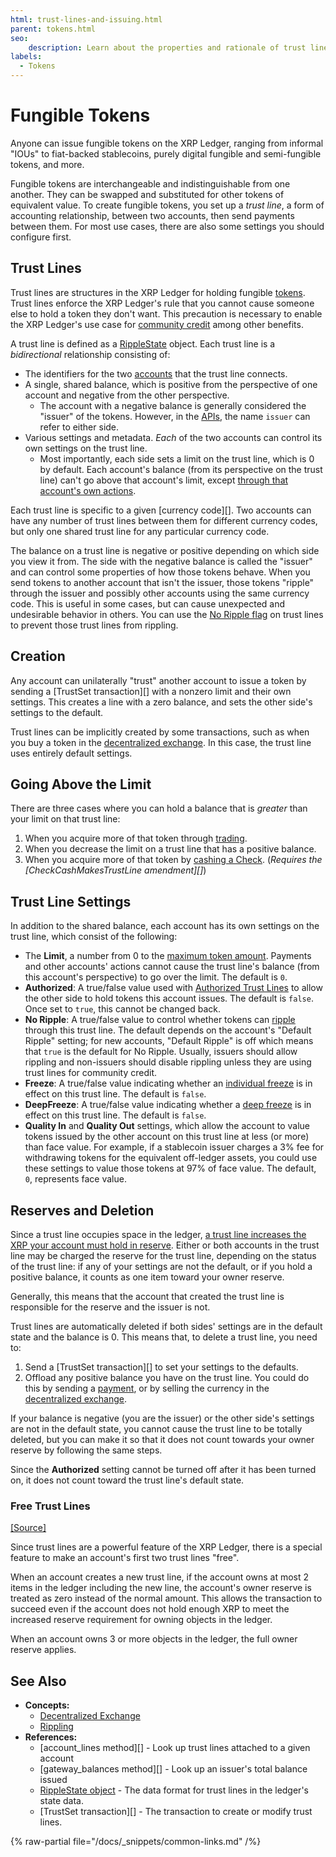 ```yaml
---
html: trust-lines-and-issuing.html
parent: tokens.html
seo:
    description: Learn about the properties and rationale of trust lines.
labels:
  - Tokens
---
```

# Fungible Tokens

Anyone can issue fungible tokens on the XRP Ledger, ranging from informal "IOUs" to fiat-backed stablecoins, purely digital fungible and semi-fungible tokens, and more.

Fungible tokens are interchangeable and indistinguishable from one another. They can be swapped and substituted for other tokens of equivalent value. To create fungible tokens, you set up a _trust line_, a form of accounting relationship, between two accounts, then send payments between them. For most use cases, there are also some settings you should configure first.

## Trust Lines

Trust lines are structures in the XRP Ledger for holding fungible [tokens](../index.md). Trust lines enforce the XRP Ledger's rule that you cannot cause someone else to hold a token they don't want. This precaution is necessary to enable the XRP Ledger's use case for [community credit](../index.md#community-credit) among other benefits.

A trust line is defined as a [RippleState](../../../references/protocol/ledger-data/ledger-entry-types/ripplestate) object. Each trust line is a _bidirectional_ relationship consisting of:

- The identifiers for the two [accounts](../../accounts/index.md) that the trust line connects.
- A single, shared balance, which is positive from the perspective of one account and negative from the other perspective.
    - The account with a negative balance is generally considered the "issuer" of the tokens. However, in the [APIs](../../../references/http-websocket-apis/index.md), the name `issuer` can refer to either side.
- Various settings and metadata. _Each_ of the two accounts can control its own settings on the trust line.
    - Most importantly, each side sets a limit on the trust line, which is 0 by default. Each account's balance (from its perspective on the trust line) can't go above that account's limit, except [through that account's own actions](#going-above-the-limit).

Each trust line is specific to a given [currency code][]. Two accounts can have any number of trust lines between them for different currency codes, but only one shared trust line for any particular currency code.

The balance on a trust line is negative or positive depending on which side you view it from. The side with the negative balance is called the "issuer" and can control some properties of how those tokens behave. When you send tokens to another account that isn't the issuer, those tokens "ripple" through the issuer and possibly other accounts using the same currency code. This is useful in some cases, but can cause unexpected and undesirable behavior in others. You can use the [No Ripple flag](rippling.md) on trust lines to prevent those trust lines from rippling.

## Creation

Any account can unilaterally "trust" another account to issue a token by sending a [TrustSet transaction][] with a nonzero limit and their own settings. This creates a line with a zero balance, and sets the other side's settings to the default.

Trust lines can be implicitly created by some transactions, such as when you buy a token in the [decentralized exchange](../decentralized-exchange/index.md). In this case, the trust line uses entirely default settings.


## Going Above the Limit

There are three cases where you can hold a balance that is _greater_ than your limit on that trust line:

1. When you acquire more of that token through [trading](../decentralized-exchange/index.md).
2. When you decrease the limit on a trust line that has a positive balance.
3. When you acquire more of that token by [cashing a Check](../../payment-types/checks.md). (_Requires the [CheckCashMakesTrustLine amendment][]_)


## Trust Line Settings

In addition to the shared balance, each account has its own settings on the trust line, which consist of the following:

- The **Limit**, a number from 0 to the [maximum token amount](../../../references/protocol/data-types/currency-formats.md). Payments and other accounts' actions cannot cause the trust line's balance (from this account's perspective) to go over the limit. The default is `0`.
- **Authorized**: A true/false value used with [Authorized Trust Lines](authorized-trust-lines.md) to allow the other side to hold tokens this account issues. The default is `false`. Once set to `true`, this cannot be changed back.
- **No Ripple**: A true/false value to control whether tokens can [ripple](rippling.md) through this trust line. The default depends on the account's "Default Ripple" setting; for new accounts, "Default Ripple" is off which means that `true` is the default for No Ripple. Usually, issuers should allow rippling and non-issuers should disable rippling unless they are using trust lines for community credit.
- **Freeze**: A true/false value indicating whether an [individual freeze](freezes.md#individual-freeze) is in effect on this trust line. The default is `false`.
- **DeepFreeze**: A true/false value indicating whether a [deep freeze](deep-freeze.md) is in effect on this trust line. The default is `false`.
- **Quality In** and **Quality Out** settings, which allow the account to value tokens issued by the other account on this trust line at less (or more) than face value. For example, if a stablecoin issuer charges a 3% fee for withdrawing tokens for the equivalent off-ledger assets, you could use these settings to value those tokens at 97% of face value. The default, `0`, represents face value.


## Reserves and Deletion

Since a trust line occupies space in the ledger, [a trust line increases the XRP your account must hold in reserve](../../accounts/reserves.md). Either or both accounts in the trust line may be charged the reserve for the trust line, depending on the status of the trust line: if any of your settings are not the default, or if you hold a positive balance, it counts as one item toward your owner reserve.

Generally, this means that the account that created the trust line is responsible for the reserve and the issuer is not. <!-- STYLE_OVERRIDE: is responsible for -->

Trust lines are automatically deleted if both sides' settings are in the default state and the balance is 0. This means that, to delete a trust line, you need to:

1. Send a [TrustSet transaction][] to set your settings to the defaults.
2. Offload any positive balance you have on the trust line. You could do this by sending a [payment](../../payment-types/cross-currency-payments.md), or by selling the currency in the [decentralized exchange](../decentralized-exchange/index.md).

If your balance is negative (you are the issuer) or the other side's settings are not in the default state, you cannot cause the trust line to be totally deleted, but you can make it so that it does not count towards your owner reserve by following the same steps.

Since the **Authorized** setting cannot be turned off after it has been turned on, it does not count toward the trust line's default state.

### Free Trust Lines
[[Source]](https://github.com/XRPLF/rippled/blob/72377e7bf25c4eaee5174186d2db3c6b4210946f/src/ripple/app/tx/impl/SetTrust.cpp#L148-L168)

Since trust lines are a powerful feature of the XRP Ledger, there is a special feature to make an account's first two trust lines "free".

When an account creates a new trust line, if the account owns at most 2 items in the ledger including the new line, the account's owner reserve is treated as zero instead of the normal amount. This allows the transaction to succeed even if the account does not hold enough XRP to meet the increased reserve requirement for owning objects in the ledger.

When an account owns 3 or more objects in the ledger, the full owner reserve applies.


## See Also

- **Concepts:**
    - [Decentralized Exchange](../decentralized-exchange/index.md)
    - [Rippling](rippling.md)
- **References:**
    - [account_lines method][] - Look up trust lines attached to a given account
    - [gateway_balances method][] - Look up an issuer's total balance issued
    - [RippleState object](../../../references/protocol/ledger-data/ledger-entry-types/ripplestate.md) - The data format for trust lines in the ledger's state data.
    - [TrustSet transaction][] - The transaction to create or modify trust lines.

{% raw-partial file="/docs/_snippets/common-links.md" /%}
